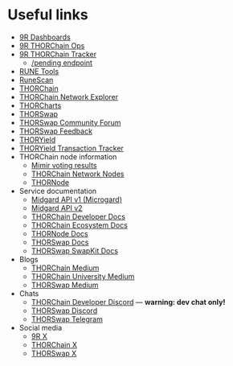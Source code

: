 # Useful links

- [9R Dashboards](https://dashboards.ninerealms.com/)
- [9R THORChain Ops](https://ops.ninerealms.com/)
- [9R THORChain Tracker](https://track.ninerealms.com/)
  - [/pending endpoint](https://track.ninerealms.com/pending)
- [RUNE Tools](https://rune.tools/)
- [RuneScan](https://runescan.io/)
- [THORChain](https://thorchain.org/)
- [THORChain Network Explorer](https://thorchain.net/dashboard)
- [THORCharts](https://thorcharts.org/)
- [THORSwap](https://www.thorswap.finance/)
- [THORSwap Community Forum](https://forum.thorswap.finance/)
- [THORSwap Feedback](https://thorswap.canny.io/)
- [THORYield](https://thoryield.com/)
- [THORYield Transaction Tracker](https://app.thoryield.com/tx_tracker)
- THORChain node information
  - [Mimir voting results](https://ops.ninerealms.com/mimir)
  - [THORChain Network Nodes](https://thorchain.network/nodes/)
  - [THORNode](https://thornode.network/)
- Service documentation
  - [Midgard API v1 (Microgard)](https://mu.thorswap.net/doc)
  - [Midgard API v2](https://midgard.ninerealms.com/v2/doc)
  - [THORChain Developer Docs](https://dev.thorchain.org/)
  - [THORChain Ecosystem Docs](https://docs.thorchain.org/)
  - [THORNode Docs](https://thornode.ninerealms.com/thorchain/doc)
  - [THORSwap Docs](https://docs.thorswap.finance/)
  - [THORSwap SwapKit Docs](https://docs.thorswap.finance/swapkit-docs)
- Blogs
  - [THORChain Medium](https://thorchain.medium.com/)
  - [THORChain University Medium](https://thorchain-university.medium.com/)
  - [THORSwap Medium](https://thorswap.medium.com/)
- Chats
  - [THORChain Developer Discord](https://discord.gg/tW64BraTnX) &mdash; **warning: dev chat only!**
  - [THORSwap Discord](https://discord.gg/ST2hfVB5)
  - [THORSwap Telegram](https://t.me/thorswap_ann)
- Social media
  - [9R X](https://x.com/ninerealms_cap)
  - [THORChain X](https://x.com/THORChain)
  - [THORSwap X](https://x.com/thorswap)
